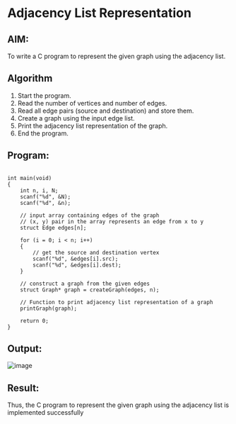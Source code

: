
# Adjacency List Representation
## AIM:
To write a C program to represent the given graph using the adjacency list.

## Algorithm
1. Start the program.
2. Read the number of vertices and number of edges.
3. Read all edge pairs (source and destination) and store them.
4. Create a graph using the input edge list.
5. Print the adjacency list representation of the graph.
6. End the program.

## Program:
```

int main(void)
{
    int n, i, N;
    scanf("%d", &N);
    scanf("%d", &n);

    // input array containing edges of the graph
    // (x, y) pair in the array represents an edge from x to y
    struct Edge edges[n];

    for (i = 0; i < n; i++)
    {
        // get the source and destination vertex
        scanf("%d", &edges[i].src);
        scanf("%d", &edges[i].dest);
    }

    // construct a graph from the given edges
    struct Graph* graph = createGraph(edges, n);

    // Function to print adjacency list representation of a graph
    printGraph(graph);

    return 0;
}

```

## Output:

![image](https://github.com/user-attachments/assets/39f0befa-6f74-4a5b-aeb9-db001a08a8df)

## Result:
Thus, the C program to represent the given graph using the adjacency list is implemented successfully
